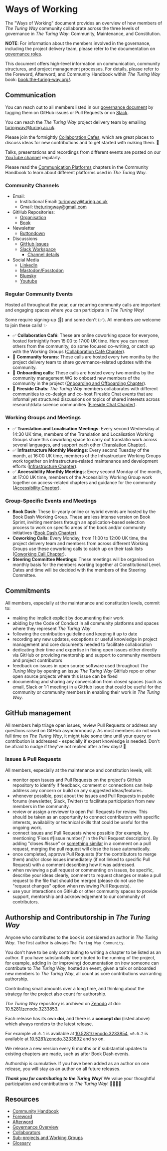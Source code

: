 # Ways of Working

The "Ways of Working" document provides an overview of how members of *The Turing Way* community collaborate across the three levels of governance in _The Turing Way_: Community, Maintenance, and Constitution.

**NOTE**: For information about the members involved in the governance, including the project delivery team, please refer to the documentation on [governance roles](./GOVERNANCE_ROLES.md).

This document offers high-level information on communication, community structures, and project management processes.
For details, please refer to the Foreword, Afterword, and Community Handbook within *The Turing Way* book: [book.the-turing-way.org/](https://book.the-turing-way.org/).

## Communication

You can reach out to all members listed in our [governance document](./GOVERNANCE.md) by tagging them on GitHub issues or Pull Requests or on [Slack](https://join.slack.com/t/theturingway/shared_invite/zt-2v7euwuo7-BYstHdKuTNd1ce0puDtBxA).

You can reach the _The Turing Way_ project delivery team by emailing [turingway@turing.ac.uk](mailto:turingway@turing.ac.uk).

Please join the fortnightly [Collaboration Cafes](https://book.the-turing-way.org/community-handbook/coworking/coworking-collabcafe.html), which are great places to discuss ideas for new contributions and to get started with making them. :rocket:

Talks, presentations and recordings from different events are posted on our [YouTube channel](https://www.youtube.com/channel/UCPDxZv5BMzAw0mPobCbMNuA) regularly.

Please read the [Communication Platforms](https://book.the-turing-way.org/community-handbook/communication-channels) chapters in the Community Handbook to learn about different platforms used in _The Turing Way_.

### Community Channels

- Email:
    - Institutional Email: turingway@turing.ac.uk
    - Gmail: theturingway@gmail.com
- GitHub Repositories:
    - [Organisation](https://github.com/the-turing-way)
    - [Book](https://github.com/the-turing-way/the-turing-way)
- Newsletter
    -  [Buttondown](https://buttondown.com/turingway/)
- Discussions
    - [GitHub Issues](https://github.com/the-turing-way/the-turing-way/issues)
    - [Slack Workspace](https://join.slack.com/t/theturingway/shared_invite/zt-2vc8l4i2q-kTzSI42LthW~im94Yqm68g)
        - [Channel details](https://book.the-turing-way.org/community-handbook/communication-channels/slack-welcome-guide)
- Social Media
    - [LinkedIn](https://www.linkedin.com/company/the-turing-way)
    - [Mastodon/Fosstodon](https://fosstodon.org/@turingway)
    - [Bluesky](https://bsky.app/profile/turingway.bsky.social)
    - [Youtube](https://www.youtube.com/theturingway)
    
### Regular Community Events

Hosted all throughout the year, our recurring community calls are important and engaging spaces where you can participate in _The Turing Way_!

Some require signing-up (📝) and some don't (✅).
All members are welcome to join these calls! ✨

- ✅ **Collaboration Café**: These are online coworking space for everyone, hosted fortnightly from 15:00 to 17:00 UK time. Here you can meet others from the community, do some focused co-writing, or catch up with the Working Groups ([Collaboration Café Chapter](https://book.the-turing-way.org/community-handbook/coworking/coworking-collabcafe)).
- 📝 **Community forums**: These calls are hosted every two months by the project delivery team to share governance-related updates with the community.
- 📝 **Onboarding calls**: These calls are hosted every two months by the community management WG to onboard new members of the community in the project ([Onboarding and Offboarding Chapter](https://book.the-turing-way.org/community-handbook/onboarding-offboarding)).
- 📝 **Fireside Chats**: _The Turing Way_ members collaborates with different communities to co-design and co-host Fireside Chat events that are informal yet structured discussions on topics of shared interests across research/data science communities ([Fireside Chat Chapter](https://book.the-turing-way.org/community-handbook/fireside-chat)).

### Working Groups and Meetings

- ✅ **Translation and Localisation Meetings**: Every second Wednesday at 14:30 UK time, members of the Translation and Localisation Working Groups share this coworking space to carry out translatio work across several languages, and support each other ([Translation Chapter](https://book.the-turing-way.org/community-handbook/translation)).
- ✅ **Infrastructure Monthly Meetings**: Every second Tuesday of the month, at 16:00 UK time, members of the Infrastructure Working Groups work together on infrastructure-related maintenance and development efforts ([Infrastructure Chapter](https://book.the-turing-way.org/community-handbook/infrastructure)).
- ✅ **Accessibility Monthly Meeting**s: Every second Monday of the month, at 17:00 UK time, members of the Accessibility Working Group work together on access-related chapters and guidance for the community ([Accessibility Chapter](https://book.the-turing-way.org/community-handbook/accessibility)).

### Group-Specific Events and Meetings 

- **Book Dash**: These bi-yearly online or hybrid events are hosted by the Book Dash Working Group. These are less intense version on Book Sprint, inviting members through an application-based selection process to work on specific areas of the book and/or community initiatives ([Book Dash Chapter](https://book.the-turing-way.org/community-handbook/bookdash)).
- **Coworking Calls**: Every Monday, from 11:00 to 12:00 UK time, the project delivery team and members from across different Working Groups use these coworking calls to catch up on their task lists ([Coworking Call Chapter](https://book.the-turing-way.org/community-handbook/coworking/coworking-weekly)).
- **Steering Committee Meetings**: These meetings will be organised on monthly basis for the members working together at Constitutional Level. Dates and time will be decided with the members of the Steering Committee.

## Commitments

All members, especially at the maintenance and constitution levels, commit to:
- making the implicit explicit by documenting their work
- abiding by the Code of Conduct in all community platforms and spaces where they represent _The Turing Way_
- following the contribution guideline and keeping it up to date
- recording any new updates, exceptions or useful knowledge in project management and core documents needed to facilitate collaboration
- dedicating their time and expertise in fixing open issues either directly via GitHub or providing mentorship and support to community members and project contributors
- feedback on issues in open source software used throughout _The Turing Way_ by opening an issue _The Turing Way_ GitHub repo or other open source projects where this issue can be fixed
- documenting and sharing any conversation from closed spaces (such as email, Slack or 1:1 meeting) in a GitHub issue that could be useful for the community or community members in enabling their work in _The Turing Way_.

## GitHub management

All members help triage open issues, review Pull Requests or address any questions raised on GitHub asynchronously.
As most members do not work full time on _The Turing Way_, it might take some time until your query or contribution is addressed - especially if expert knowledge is needed. Don't be afraid to nudge if they've not replied after a few days! :sparkling_heart:

### Issues & Pull Requests

All members, especially at the maintenance and constitution levels, will:
- monitor open issues and Pull Requests on the project's GitHub repository to identify if feedback, comment or connections can help address any concern or build on any suggested ideas/features.
- whenever possible, post about the issues and Pull Requests in public forums (newsletter, Slack, Twitter) to facilitate participation from new members in the community.
- review or assign a reviewer to open Pull Requests for review. This should be taken as an opportunity to connect contributors with specific interests, availability or technical skills that could be useful for the ongoing work.
- connect issues and Pull Requests where possible (for example, by mentioning 'Fixes #[issue number]' in the Pull Request description). By adding "closes #issue" or [something similar](https://help.github.com/articles/closing-issues-using-keywords/) in a comment on a pull request, merging the pull request will close the issue automatically.
- once completed, approve Pull Requests (for the contributors to merge them) and/or close issues immediately (if not linked to specific Pull Request) with a comment describing how it was addressed.
- when reviewing a pull request or commenting on issues, be specific, describe your ideas clearly, comment to request changes or make a pull request to the file that should be merged (please do not use the "request changes" option when reviewing Pull Requests).
- use your interactions on GitHub or other community spaces to provide support, mentorship and acknowledgement to our community of contributors.

## Authorship and Contributorship in _The Turing Way_

Anyone who contributes to the book is considered an author in _The Turing Way_.
The first author is always `The Turing Way Community`.

You don't have to be only contributing to writing a chapter to be listed as an author.
If you have substantially contributed to the running of the project, for example, adding in (or improving) documentation on *how* someone can contribute to *The Turing Way*, hosted an event, given a talk or onboarded new members to *The Turing Way*, all count as core contributions warranting authorship.

Contributing small amounts over a long time, and thinking about the strategy for the project also count for authorship.

*The Turing Way* repository is archived on [Zenodo](https://zenodo.org/) at doi: [10.5281/zenodo.3233853](https://doi.org/10.5281/zenodo.3233853).

Each release has its own **doi**, and there is a **concept doi** (listed above) which always renders to the latest release.

For example `v0.0.1` is available at [10.5281/zenodo.3233854](https://doi.org/10.5281/zenodo.3233854), `v0.0.2` is available at [10.5281/zenodo.3233892](https://doi.org/10.5281/zenodo.3233892) and so on.

We release a new version every 6 months or if substantial updates to existing chapters are made, such as after Book Dash events.

Authorship is cumulative.
If you have been added as an author on one release, you will stay as an author on all future releases.

***Thank you for contributing to the Turing Way!*** We value your thoughtful participation and contributions to _The Turing Way_! :hibiscus::sunflower::rocket::star2:

## Resources

- [Community Handbook](https://book.the-turing-way.org/community-handbook/community-handbook)
- [Foreword](https://book.the-turing-way.org/foreword/foreword)
- [Afterword](https://book.the-turing-way.org/afterword/afterword)
- [Governance Overview](./GOVERNANCE.md)
- [Collaborators](https://book.the-turing-way.org/afterword/collaborators)
- [Sub-projects and Working Groups](https://book.the-turing-way.org/afterword/subprojects)
- [Glossary](https://book.the-turing-way.org/afterword/glossary)